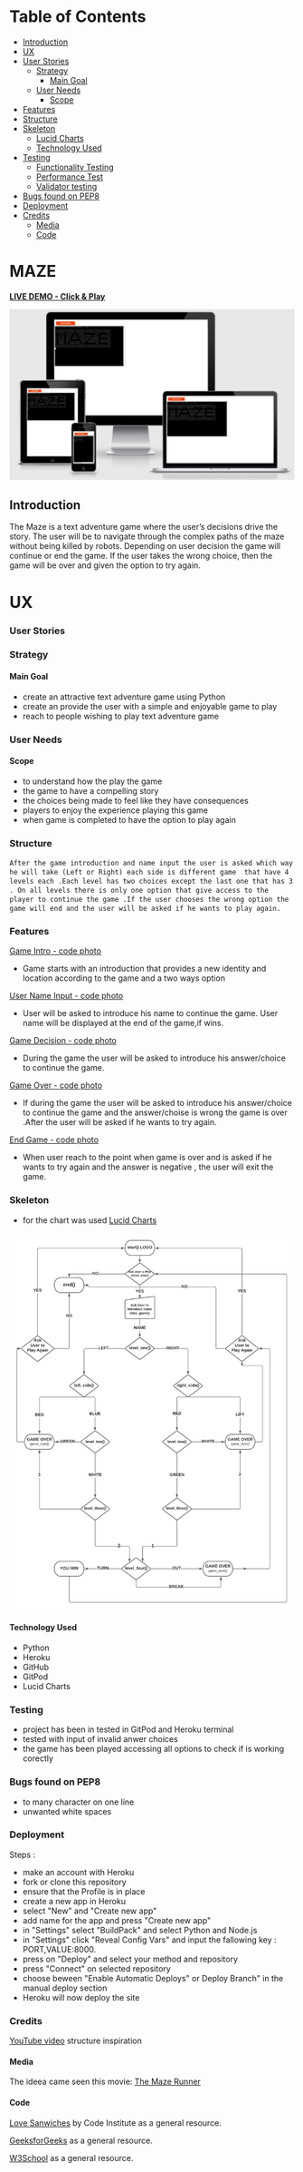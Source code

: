 
# Table of Contents

  - [Introduction](#introduction)
  - [UX](#ux) 
  - [User Stories](#user-stories)
    - [Strategy](#strategy)
      - [Main Goal](#main-goal)
    - [User Needs](#user-needs)
      - [Scope](#scope)
  - [Features](#features)
  - [Structure](#structure)
  - [Skeleton](#skeleton)
      - [Lucid Charts](#lucid-charts)
    - [Technology Used](#technology-used)
  - [Testing](#testing)
    - [Functionality Testing](#functionality-testing)
    - [Performance Test](#performance-test)
    - [Validator testing](#validator-testing)
  - [Bugs found on PEP8](#bugs-found-PEP8)
  - [Deployment](#deployment)
  - [Credits](#credits)
      - [Media](#media)
      - [Code](#code)
  # MAZE

**[LIVE DEMO - Click & Play ](https://maze-ci.herokuapp.com/)**

![](screenshot/maze_ci.PNG)


  ## Introduction
  
  The Maze is a text adventure game where the user’s decisions drive the story. 
  The user will be to navigate through the complex paths of  the maze without being killed by robots. Depending on user decision the game will continue or end the game. If the user takes the wrong choice, then the game will be over and given the option to try again.

  # UX

  ### User Stories

  ### Strategy

   #### Main Goal
   - create an attractive text adventure game using Python
   - create an provide the user  with a simple and enjoyable game to play
   - reach to people wishing to play text adventure game
  ### User Needs
  #### Scope
  - to understand how the play the game 
  - the game to have a compelling story
  - the choices being made to feel like they have consequences
  - players to enjoy the experience playing this game
  - when game is completed to have the option to play again

### Structure
    After the game introduction and name input the user is asked which way he will take (Left or Right) each side is different game  that have 4 levels each .Each level has two choices except the last one that has 3 . On all levels there is only one option that give access to the player to continue the game .If the user chooses the wrong option the game will end and the user will be asked if he wants to play again.
### Features

[Game Intro - code photo](screenshot/game_intro_content.PNG)

- Game starts with an introduction that provides a new identity and location according to the game
 and a two ways option

[User Name Input - code photo](screenshot/user_name.PNG)

- User will be asked  to introduce his name to continue the game. User name will be displayed at the end of the game,if wins.
  
[Game Decision - code photo](screenshot/play_decision.PNG)

- During the game the user will be asked  to introduce his answer/choice to continue the game.
  
[Game Over - code photo](screenshot/game_over.PNG)

- If during the game the user will be asked to  introduce his answer/choice to continue the game and the answer/choise is wrong the game is over .After the user will be asked if he wants to try again.
   
[End Game - code photo](screenshot/end_game.PNG)

- When user reach to the point when game is over and is asked if he wants to try again and the answer is negative , the user will exit the game.
  


### Skeleton
- for the chart was used [Lucid Charts](https://www.lucidchart.com/pages/landing?utm_source=google&utm_medium=cpc&utm_campaign=_chart_en_tier1_mixed_search_brand_exact_&km_CPC_CampaignId=1490375427&km_CPC_AdGroupID=55688909257&km_CPC_Keyword=lucidchart&km_CPC_MatchType=e&km_CPC_ExtensionID=&km_CPC_Network=g&km_CPC_AdPosition=&km_CPC_Creative=442433236001&km_CPC_TargetID=aud-812368091438:kwd-33511936169&km_CPC_Country=1007850&km_CPC_Device=c&km_CPC_placement=&km_CPC_target=&mkwid=sSyVrRTB8_pcrid_442433236001_pkw_lucidchart_pmt_e_pdv_c_slid__pgrid_55688909257_ptaid_aud-812368091438:kwd-33511936169_&gclid=CjwKCAiAqIKNBhAIEiwAu_ZLDs6UYDUqlCQUexUrHdY4-q8WcDstPcsgQLhqOhcEcJYpq-h6ZhHGexoCTSkQAvD_BwE)

![](screenshot/mazemodel.jpeg)


#### Technology Used
- Python
- Heroku
- GitHub
- GitPod
- Lucid Charts

### Testing

- project has been in tested in GitPod and Heroku terminal
- tested with input of invalid anwer choices 
- the game has been played accessing all options to check if is working corectly 

### Bugs found on PEP8

- to many character on one line 
- unwanted white spaces

### Deployment
Steps :
- make an account with Heroku
- fork or clone this repository
- ensure that the Profile is in place
- create a new app in Heroku
- select "New" and "Create new app"
- add name for the app and press "Create new app"
- in "Settings" select "BuildPack" and select Python and Node.js
- in "Settings" click "Reveal Config Vars" and input the fallowing key : PORT,VALUE:8000.
- press on "Deploy" and select your method and repository
- press "Connect" on selected repository
- choose beween "Enable Automatic Deploys" or Deploy Branch" in the    manual deploy section
- Heroku will now deploy the site

### Credits
[YouTube video](https://www.youtube.com/watch?v=DEcFCn2ubSg) structure inspiration

#### Media

The ideea came seen this movie: [The Maze Runner](https://www.denofgeek.com/movies/the-maze-runner-review-2/)

#### Code

[Love Sanwiches](https://learn.codeinstitute.net/courses/course-v1:CodeInstitute+LS101+2021_T1/courseware/293ee9d8ff3542d3b877137ed81b9a5b/58d3e90f9a2043908c62f31e51c15deb/) by Code Institute as a general resource.

[GeeksforGeeks](https://www.geeksforgeeks.org/python-programming-language/) as a general resource.

[W3School](https://www.w3schools.com/) as a general resource.